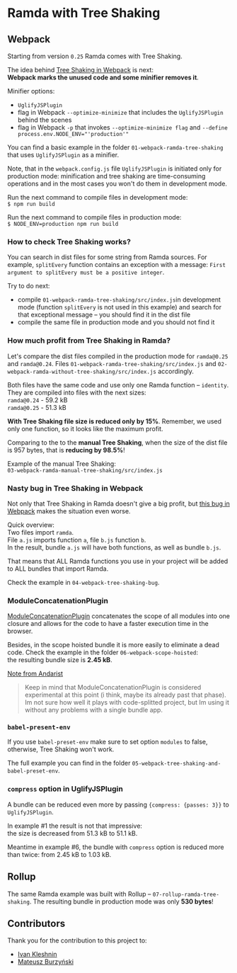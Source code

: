 # Ramda with Tree Shaking 

## Webpack

Starting from version `0.25` Ramda comes with Tree Shaking.

The idea behind [Tree Shaking in Webpack](https://webpack.js.org/guides/tree-shaking/) is next:<br/>
**Webpack marks the unused code and some minifier removes it**.

Minifier options:
* `UglifyJSPlugin` 
* flag in Webpack `--optimize-minimize` that includes the `UglifyJSPlugin` behind the scenes
* flag in Webpack `-p` that invokes `--optimize-minimize flag` and `--define process.env.NODE_ENV="'production'"`

You can find a basic example in the folder `01-webpack-ramda-tree-shaking` 
that uses `UglifyJSPlugin` as a minifier.

Note, that in the `webpack.config.js` file `UglifyJSPlugin` is initiated only for production mode: 
minification and tree shaking are time-consuming operations and in the most cases you won't
do them in development mode.

Run the next command to compile files in development mode:<br/>
`$ npm run build`

Run the next command to compile files in production mode:<br/>
`$ NODE_ENV=production npm run build`

### How to check Tree Shaking works?

You can search in dist files for some string from Ramda sources.
For example, `splitEvery` function contains an exception with a message:
`First argument to splitEvery must be a positive integer`.

Try to do next:
* compile `01-webpack-ramda-tree-shaking/src/index.js`in development mode
  (function `splitEvery` is not used in this example) and 
  search for that exceptional message – you should find it in the dist file
* compile the same file in production mode and you should not find it

### How much profit from Tree Shaking in Ramda?

Let's compare the dist files compiled in the production mode for `ramda@0.25` and 
`ramda@0.24`.
Files `01-webpack-ramda-tree-shaking/src/index.js` and 
`02-webpack-ramda-without-tree-shaking/src/index.js` accordingly.

Both files have the same code and use only one Ramda function – `identity`. 
They are compiled into files with the next sizes:<br/>
`ramda@0.24` - 59.2 kB <br/>
`ramda@0.25` - 51.3 kB 

**With Tree Shaking file size is reduced only by 15%**. 
Remember, we used only one function, so it looks like the maximum profit.

Comparing to the to the **manual Tree Shaking**, when the size of the dist file is 957 bytes,
that is **reducing by 98.5%**!

Example of the manual Tree Shaking:<br/>
`03-webpack-ramda-manual-tree-shaking/src/index.js`

### Nasty bug in Tree Shaking in Webpack

Not only that Tree Shaking in Ramda doesn't give a big profit,
but [this bug in Webpack](https://github.com/webpack/webpack/issues/4453) 
makes the situation even worse.

Quick overview:<br/>
Two files import `ramda`.<br/> 
File `a.js` imports function `a`, file `b.js` function `b`.<br/>
In the result, bundle `a.js` will have both functions, as well as bundle `b.js`.

That means that ALL Ramda functions you use in your project 
will be added to ALL bundles that import Ramda.

Check the example in `04-webpack-tree-shaking-bug`.

### ModuleConcatenationPlugin

[ModuleConcatenationPlugin](https://webpack.js.org/plugins/module-concatenation-plugin/)
concatenates the scope of all modules into one closure and allows for the code to have 
a faster execution time in the browser.

Besides, in the scope hoisted bundle it is more easily to eliminate a dead code.
Check the example in the folder `06-webpack-scope-hoisted`:<br/>
the resulting bundle size is **2.45 kB**.

[Note from Andarist](https://github.com/ramda/ramda/issues/2355#issuecomment-338661857)
> Keep in mind that ModuleConcatenationPlugin is considered 
experimental at this point (i think, maybe its already past that phase).
 Im not sure how well it plays with code-splitted project, but Im using it without any problems with a single bundle app.


### `babel-present-env`

If you use `babel-preset-env` make sure to set option `modules` to false,
otherwise, Tree Shaking won't work.

The full example you can find in the folder `05-webpack-tree-shaking-and-babel-preset-env`.

### `compress` option in UglifyJSPlugin

A bundle can be reduced even more by passing `{compress: {passes: 3}}`
to `UglifyJSPlugin`.

In example #1 the result is not that impressive:<br/>
the size is decreased from 51.3 kB to 51.1 kB.

Meantime in example #6, the bundle with `compress` option is reduced more than twice:
from 2.45 kB to 1.03 kB.

## Rollup

The same Ramda example was built with Rollup – `07-rollup-ramda-tree-shaking`.
The resulting bundle in production mode was only **530 bytes**!


## Contributors

Thank you for the contribution to this project to:<br/>
* [Ivan Kleshnin](https://github.com/ivan-kleshnin)
* [Mateusz Burzyński](https://github.com/Andarist)
